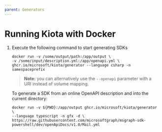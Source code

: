 ```yaml
---
parent: Generators
---
```


# Running Kiota with Docker

1. Execute the following command to start generating SDKs

    ```shell
    docker run -v /some/output/path:/app/output \
    -v /some/input/description.yml:/app/openapi.yml \
    ghcr.io/microsoft/kiota/generator --language csharp -n samespaceprefix
    ```

    > **Note:** you can alternatively use the `--openapi` parameter with a URI instead of volume mapping.

    To generate a SDK from an online OpenAPI description and into the current directory:

    ```shell
    docker run -v ${PWD}:/app/output ghcr.io/microsoft/kiota/generator \
    --language typescript -n gfx -d \
    https://raw.githubusercontent.com/microsoftgraph/msgraph-sdk-powershell/dev/openApiDocs/v1.0/Mail.yml
    ```
